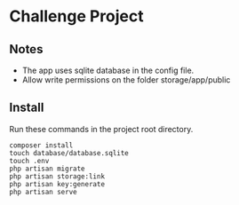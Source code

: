 # Challenge Project

## Notes

- The app uses sqlite database in the config file.
- Allow write permissions on the folder storage/app/public

## Install

Run these commands in the project root directory.

```
composer install
touch database/database.sqlite
touch .env
php artisan migrate
php artisan storage:link
php artisan key:generate
php artisan serve
```
